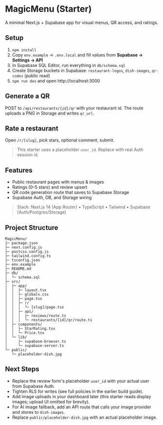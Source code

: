 # MagicMenu (Starter)

A minimal Next.js + Supabase app for visual menus, QR access, and ratings.

## Setup
1. `npm install`
2. Copy `env.example` → `.env.local` and fill values from **Supabase → Settings → API**
3. In Supabase SQL Editor, run everything in `db/schema.sql`
4. Create Storage buckets in Supabase: `restaurant-logos`, `dish-images`, `qr-codes` (public read)
5. `npm run dev` and open http://localhost:3000

## Generate a QR
POST to `/api/restaurants/{id}/qr` with your restaurant id. The route uploads a PNG in Storage and writes `qr_url`.

## Rate a restaurant
Open `/r/[slug]`, pick stars, optional comment, submit.

> This starter uses a placeholder `user_id`. Replace with real Auth session id.

## Features

* Public restaurant pages with menus & images
* Ratings (0–5 stars) and review upsert
* QR code generation route that saves to Supabase Storage
* Supabase Auth, DB, and Storage wiring

> Stack: Next.js 14 (App Router) • TypeScript • Tailwind • Supabase (Auth/Postgres/Storage)

## Project Structure

```
MagicMenu/
├─ package.json
├─ next.config.js
├─ postcss.config.js
├─ tailwind.config.ts
├─ tsconfig.json
├─ env.example
├─ README.md
├─ db/
│  └─ schema.sql
├─ src/
│  ├─ app/
│  │  ├─ layout.tsx
│  │  ├─ globals.css
│  │  ├─ page.tsx
│  │  ├─ r/
│  │  │  └─ [slug]/page.tsx
│  │  ├─ api/
│  │  │  ├─ reviews/route.ts
│  │  │  └─ restaurants/[id]/qr/route.ts
│  ├─ components/
│  │  ├─ StarRating.tsx
│  │  └─ Price.tsx
│  └─ lib/
│     ├─ supabase-browser.ts
│     └─ supabase-server.ts
└─ public/
   └─ placeholder-dish.jpg
```

## Next Steps

* Replace the review form's placeholder `user_id` with your actual user from Supabase Auth.
* Tighten RLS for writes (see full policies in the earlier build guide).
* Add image uploads in your dashboard later (this starter reads display images; upload UI omitted for brevity).
* For AI image fallback, add an API route that calls your image provider and stores to `dish-images`.
* Replace `public/placeholder-dish.jpg` with an actual placeholder image.
